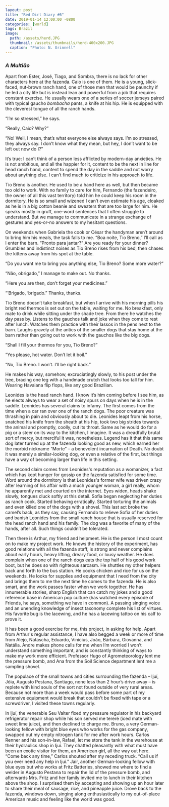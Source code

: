 ```yaml
---
layout: post
title: "Red Dirt Diary #6"
date: 2019-01-14 12:00:00 -0800
categories: [world]
tags: Brazil
image:
  path: /assets/herd.JPG     
  thumbnail: /assets/thumbnails/herd-400x200.JPG
  caption: "Photo: N. Grinnell"
---
```

### *A Multião*
Apart from Ester, José, Tiago, and Sombra, there is no lack for other characters here at the fazenda. Caio is one of them. He is a young, slick-faced, nut-brown ranch hand, one of those men that would be paunchy if he led a city life but is instead lean and powerful from a job that requires constant exercise. He usually wears one of a series of soccer jerseys paired with typical gaucho *bombacha* pants, a knife at his hip. He is equipped with the cleverest tongue of all the ranch hands.

“I’m so stressed,” he says.

“Really, Caio? Why?”

“No! Well, I mean, that’s what everyone else always says. I’m so stressed, they always say. I don’t know what they mean, but hey, I don’t want to be left out now do I?”

It’s true: I can’t think of a person less afflicted by modern-day anxieties. He is not ambitious, and all the happier for it, content to be the next in line for head ranch hand, content to spend the day in the saddle and not worry about anything else. I can’t find much to criticize in his approach to life.

Tio Breno is another. He used to be a hand here as well, but then became too old to work. With no family to care for him, Fernando (the fazendeiro, the owner of all this vast territory) told him he could keep his room in the dormitory. He is so small and wizened I can’t even estimate his age, cloaked as he is in a big cotton beanie and sweaters that are too large for him. He speaks mostly in gruff, one-word sentences that I often struggle to understand. But we manage to communicate in a strange exchange of gestures and yes-or-no answers to my hesitant questions.

On weekends when Gabriela the cook or César the handyman aren’t around to bring him his meals, the task falls to me. “Boa noite, Tio Breno,” I’ll call as I enter the barn. “Pronto para jantar?” Are you ready for your dinner? Grumbles and indistinct noises as Tio Breno rises from his bed, then chases the kittens away from his spot at the table.

“Do you want me to bring you anything else, Tio Breno? Some more water?”

“Não, obrigado,” I manage to make out. No thanks.

“Here you are then, don’t forget your medicines.”

“’Brigado, ‘brigado.” Thanks, thanks.

Tio Breno doesn’t take breakfast, but when I arrive with his morning pills his bright red thermos is set out on the table, waiting for me. No breakfast, only mate to drink while sitting under the shade tree. From there he watches the day pass by. Listens to the gauchos talk and joke when they come to rest after lunch. Watches them practice with their lassos in the pens next to the barn. Laughs gravely at the antics of the smaller dogs that stay home at the barn rather than going out to work with the gauchos like the big dogs.

“Shall I fill your thermos for you, Tio Breno?”

“Yes please, hot water. Don’t let it boil.”

“No, Tio Breno. I won’t. I’ll be right back.”

He makes his way, somehow, excruciatingly slowly, to his post under the tree, bracing one leg with a handmade crutch that looks too tall for him. Wearing Havaiana flip flops, like any good Brazilian.

Leonides is the head ranch hand. I know it’s him coming before I see him, as he elects always to wear a set of noisy spurs on days when he is in the saddle. Leonides has several claims to infamy. The first comes from the time when a car ran over one of the ranch dogs. The poor creature was thrashing in pain and obviously about to die. Leonides leapt from his horse, snatched his knife from the sheath at his hip, took two big strides towards the animal and promptly, coolly, cut its throat. Same as he would do for a pig or a steer on its way to the kitchen, I imagine. It was a dreadfully brutal sort of mercy, but merciful it was, nonetheless. Legend has it that this same dog later turned up at the fazenda looking good as new, which earned her the morbid nickname “Morte” – a benevolent incarnation of Death. No doubt it was merely a similar-looking dog, or even a relative of the first, but things have a way of becoming larger than life in this setting.

The second claim comes from Leonides's reputation as a womanizer, a fact which has kept hunger for gossip on the fazenda satisfied for some time. Word around the dormitory is that Leonides's former wife was driven crazy after learning of his affair with a much younger woman, a girl really, whom he apparently met and courted on the internet. Eyes widen, heads shake slowly, tongues cluck softly at this detail. Sofia began neglecting her duties as ranch cook. Started behaving erratically. Started torturing the animals and even killed one of the dogs with a shovel. This last act broke the camel’s back, as they say, causing Fernando to relieve Sofia of her duties and banish Leonides from the small ranch house that is usually reserved for the head ranch hand and his family. The dog was a favorite of many of the hands, after all. Such things couldn’t be tolerated.

Then there is Arthur, my friend and helpmeet. He is the person I most count on to make my project work. He knows the history of the experiment, has good relations with all the fazenda staff, is strong and never complains about early hours, heavy lifting, dreary food, or lousy weather. He does complain when one of the ranch dogs eats the top half of his good work boot, but he does so with righteous sarcasm.  He shuttles my other helpers back and forth to the bus station. He cooks chicken and rice for us on the weekends. He looks for supplies and equipment that I need from the city and brings them to me the next time he comes to the fazenda. He is also smart, and the work passes faster when we work together. He has innumerable stories, sharp English that can catch my jokes and a good reference base in American pop culture (has watched every episode of Friends, he says, something we have in common). A passing singing voice and an unending knowledge of insect taxonomy complete his list of virtues. His favorite bug is the lacewing, and he has a lacewing tattoo on his calf to prove it.

It has been a good exercise for me, this project, in asking for help. Apart from Arthur's regular assistance, I have also begged a week or more of time from Alejo, Natascha, Eduardo, Vinicius, João, Bárbara, Giovanna, and Natália. Andre makes phone calls for me when I’m worried I won’t understand something important, and is constantly thinking of ways to make my work more efficient. Professor Hugo of Agrometeorology lent me the pressure bomb, and Ana from the Soil Science department lent me a sampling shovel.

The populace of the small towns and cities surrounding the fazenda – Ijuí, Jóia, Augusto Pestana, Santiago, none less than 2 hour’s drive away – is replete with kind souls of the sort not found outside of very rural areas. Because not more than a week would pass before some part of my extensive equipment would break that couldn’t be fixed with tape or a screwdriver, I visited these towns regularly.

In Ijuí, the venerable Seu Valter fixed my pressure regulator in his backyard refrigerator repair shop while his son served me tereré (iced mate with sweet lime juice), and then declined to charge me. Bruno, a very German-looking fellow with bright blue eyes who works for the gas company, swapped out my empty nitrogen tank for me after work hours. Carlos Renner and his son-in-law, Rafael, let me store the tank in the warehouse at their hydraulics shop in Ijuí. They chatted pleasantly with what must have been an exotic visitor for them, an American girl, all the way out here. “Come back any time,” Carlos shouted after my receding truck. “Call us if you ever need any help in Ijuí.” Jaír, another German-looking fellow with blue eyes but who works at Fritz Batteries, showed me where to find a welder in Augusto Pestana to repair the lid of the pressure bomb, and afterwards Mrs. Fritz and her family invited me to lunch in their kitchen above the shop. I surprised them by accepting and showing up an hour later to share their meal of sausage, rice, and pineapple juice. Drove back to the fazenda, windows down, singing along enthusiastically to my out-of-place American music and feeling like the world was good.
